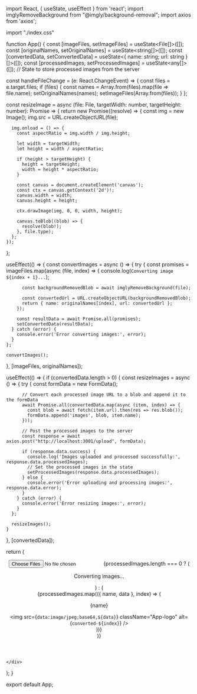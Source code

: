 import React, { useState, useEffect } from 'react';
import imglyRemoveBackground from "@imgly/background-removal";
import axios from 'axios';

import "./index.css"

function App() {
  const [imageFiles, setImageFiles] = useState<File[]>([]);
  const [originalNames, setOriginalNames] = useState<string[]>([]);
  const [convertedData, setConvertedData] = useState<{ name: string; url: string }[]>([]);
  const [processedImages, setProcessedImages] = useState<any[]>([]); // State to store processed images from the server

  const handleFileChange = (e: React.ChangeEvent<HTMLInputElement>) => {
    const files = e.target.files;
    if (files) {
      const names = Array.from(files).map(file => file.name);
      setOriginalNames(names);
      setImageFiles(Array.from(files));
    }
  };

  const resizeImage = async (file: File, targetWidth: number, targetHeight: number): Promise<Blob> => {
    return new Promise((resolve) => {
      const img = new Image();
      img.src = URL.createObjectURL(file);

      img.onload = () => {
        const aspectRatio = img.width / img.height;

        let width = targetWidth;
        let height = width / aspectRatio;

        if (height > targetHeight) {
          height = targetHeight;
          width = height * aspectRatio;
        }

        const canvas = document.createElement('canvas');
        const ctx = canvas.getContext('2d')!;
        canvas.width = width;
        canvas.height = height;

        ctx.drawImage(img, 0, 0, width, height);

        canvas.toBlob((blob) => {
          resolve(blob!);
        }, file.type);
      };
    });
  };

  useEffect(() => {
    const convertImages = async () => {
      try {
        const promises = imageFiles.map(async (file, index) => {
          console.log(`Converting image ${index + 1}...`);

          const backgroundRemovedBlob = await imglyRemoveBackground(file);

          const convertedUrl = URL.createObjectURL(backgroundRemovedBlob);
          return { name: originalNames[index], url: convertedUrl };
        });

        const resultData = await Promise.all(promises);
        setConvertedData(resultData);
      } catch (error) {
        console.error('Error converting images:', error);
      }
    };

    convertImages();
  }, [imageFiles, originalNames]);

  useEffect(() => {
    if (convertedData.length > 0) {
      const resizeImages = async () => {
        try {
          const formData = new FormData();

          // Convert each processed image URL to a blob and append it to the formData
          await Promise.all(convertedData.map(async (item, index) => {
            const blob = await fetch(item.url).then(res => res.blob());
            formData.append('images', blob, item.name);
          }));

          // Post the processed images to the server
          const response = await axios.post("http://localhost:3001/upload", formData);

          if (response.data.success) {
            console.log('Images uploaded and processed successfully:', response.data.processedImages);
            // Set the processed images in the state
            setProcessedImages(response.data.processedImages);
          } else {
            console.error('Error uploading and processing images:', response.data.error);
          }
        } catch (error) {
          console.error('Error resizing images:', error);
        }
      };

      resizeImages();
    }
  }, [convertedData]);

  return (
    <div className="App">
      <header className="App-header">
        <input type="file" accept="image/*" multiple onChange={handleFileChange} />
        {processedImages.length === 0 ? (
          <p>Converting images...</p>
        ) : (
          <div>
            {processedImages.map(({ name, data }, index) => (
              <div key={index}>
                <p>{name}</p>
                <img src={`data:image/jpeg;base64,${data}`} className="App-logo" alt={`converted-${index}`} />
              </div>
            ))}
          </div>
        )}
      </header>
      
    </div>
  );
}

export default App;
